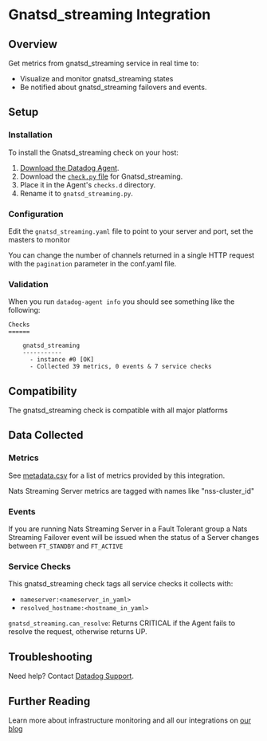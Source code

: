 # Gnatsd_streaming Integration

## Overview

Get metrics from gnatsd_streaming service in real time to:

* Visualize and monitor gnatsd_streaming states
* Be notified about gnatsd_streaming failovers and events.

## Setup

### Installation

To install the Gnatsd_streaming check on your host:

1. [Download the Datadog Agent][4].
2. Download the [`check.py` file][5] for Gnatsd_streaming.
3. Place it in the Agent's `checks.d` directory.
4. Rename it to `gnatsd_streaming.py`.


### Configuration

Edit the `gnatsd_streaming.yaml` file to point to your server and port, set the masters to monitor

You can change the number of channels returned in a single HTTP request with the `pagination` parameter
in the conf.yaml file.

### Validation

When you run `datadog-agent info` you should see something like the following:

    Checks
    ======

        gnatsd_streaming
        -----------
          - instance #0 [OK]
          - Collected 39 metrics, 0 events & 7 service checks

## Compatibility

The gnatsd_streaming check is compatible with all major platforms

## Data Collected
### Metrics

See [metadata.csv][1] for a list of metrics provided by this integration.

Nats Streaming Server metrics are tagged with names like "nss-cluster_id"

### Events

If you are running Nats Streaming Server in a Fault Tolerant group a Nats Streaming Failover event will be issued
when the status of a Server changes between `FT_STANDBY` and `FT_ACTIVE`

### Service Checks
This gnatsd_streaming check tags all service checks it collects with:

  * `nameserver:<nameserver_in_yaml>`
  * `resolved_hostname:<hostname_in_yaml>`

`gnatsd_streaming.can_resolve`:
Returns CRITICAL if the Agent fails to resolve the request, otherwise returns UP.

## Troubleshooting
Need help? Contact [Datadog Support][2].

## Further Reading
Learn more about infrastructure monitoring and all our integrations on [our blog][3]


[1]: https://github.com/DataDog/datadog-sdk-testing/blob/master/lib/config/metadata.csv
[2]: http://docs.datadoghq.com/help/
[3]: https://www.datadoghq.com/blog/
[4]: https://app.datadoghq.com/account/settings#agent
[5]: https://github.com/DataDog/integrations-extras/blob/master/gnatsd_streaming/check.py
